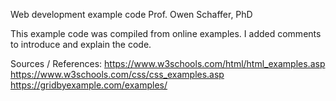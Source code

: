 Web development example code
Prof. Owen Schaffer, PhD

This example code was compiled from online examples.
I added comments to introduce and explain the code.

Sources / References:
https://www.w3schools.com/html/html_examples.asp
https://www.w3schools.com/css/css_examples.asp
https://gridbyexample.com/examples/
